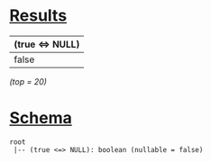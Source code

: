 # [Results](#tab/results)

|(true <=> NULL)|
|---------------|
|false          |

_(top = 20)_

# [Schema](#tab/schema)

```shell
root
 |-- (true <=> NULL): boolean (nullable = false)

```
